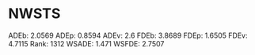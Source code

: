 # NWSTS

ADEb: 2.0569
ADEp: 0.8594
ADEv: 2.6
FDEb: 3.8689
FDEp: 1.6505
FDEv: 4.7115
Rank: 1312
WSADE: 1.471
WSFDE: 2.7507